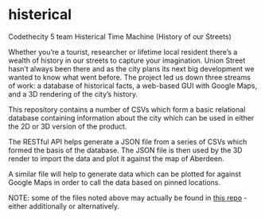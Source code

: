# histerical
Codethecity 5 team Histerical Time Machine (History of our Streets)

Whether you’re a tourist, researcher or lifetime local resident there’s a wealth of history in our streets to capture your imagination. Union Street hasn’t always been there and as the city plans its next big development we wanted to know what went before. The project led us down three streams of work: a database of historical facts, a web-based GUI with Google Maps, and a 3D rendering of the city’s history.

This repository contains a number of CSVs which form a basic relational database containing information about the city which can be used in either the 2D or 3D version of the product. 

The RESTful API helps generate a JSON file from a series of CSVs which formed the basis of the database. The JSON file is then used by the 3D render to import the data and plot it against the map of Aberdeen.

A similar file will help to generate data which can be plotted for against Google Maps in order to call the data based on pinned locations.

NOTE: some of the files noted above may actually be found in [this repo](https://github.com/CodeTheCity/history_jam) - either additionally or alternatively.
